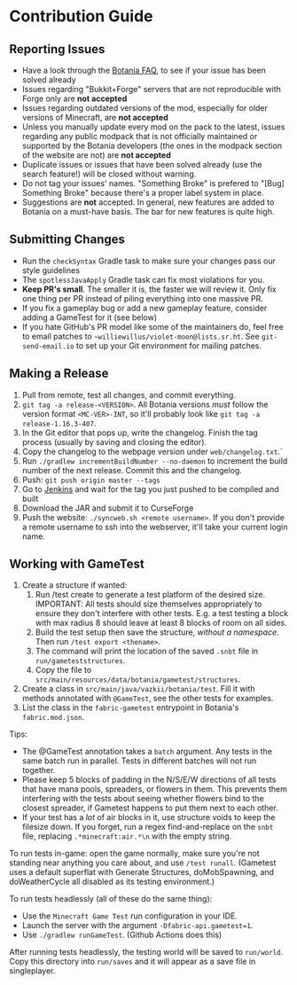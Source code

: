 # Contribution Guide
## Reporting Issues
* Have a look through the [Botania FAQ](https://botaniamod.net/faq.php), to see if your
  issue has been solved already
* Issues regarding "Bukkit+Forge" servers that are not reproducible with Forge only are
  **not accepted**
* Issues regarding outdated versions of the mod, especially for older versions of
Minecraft, are **not accepted**
* Unless you manually update every mod on the pack to the latest, issues regarding any
public modpack that is not officially maintained or supported by the Botania developers
(the ones in the modpack section of the website are not) are **not accepted**
* Duplicate issues or issues that have been solved already (use the search feature!) will
  be closed without warning.
* Do not tag your issues' names. "Something Broke" is prefered to "[Bug] Something Broke"
  because there's a proper label system in place.
* Suggestions are **not** accepted. In general, new features are added to Botania on
  a must-have basis. The bar for new features is quite high.

## Submitting Changes
* Run the `checkSyntax` Gradle task to make sure your changes pass our style guidelines
* The `spotlessJavaApply` Gradle task can fix most violations for you.
* **Keep PR's small**. The smaller it is, the faster we will review it. Only fix one thing
  per PR instead of piling everything into one massive PR.
* If you fix a gameplay bug or add a new gameplay feature, consider adding a GameTest for
  it (see below)
* If you hate GitHub's PR model like some of the maintainers do, feel free to email patches
  to `~williewillus/violet-moon@lists.sr.ht`. See `git-send-email.io` to set up your
  Git environment for mailing patches.

## Making a Release
1. Pull from remote, test all changes, and commit everything.
2. `git tag -a release-<VERSION>`. All Botania versions *must* follow the version format
   `<MC-VER>-INT`, so it'll probably look like `git tag -a release-1.16.3-407`.
3. In the Git editor that pops up, write the changelog. Finish the tag process (usually by
   saving and closing the editor).
4. Copy the changelog to the webpage version under `web/changelog.txt`.`
5. Run `./gradlew incrementBuildNumber --no-daemon` to increment the build number of the
   next release. Commit this and the changelog.
6. Push: `git push origin master --tags`
7. Go to [Jenkins](https://ci.blamejared.com/job/Violet%20Moon/job/Botania/view/tags/) and wait for the tag
   you just pushed to be compiled and built
8. Download the JAR and submit it to CurseForge
9. Push the website: `./syncweb.sh <remote username>`. If you don't provide a remote
   username to ssh into the webserver, it'll take your current login name.

## Working with GameTest
1. Create a structure if wanted:
   1. Run /test create <size> to generate a test platform of the desired size. IMPORTANT:
      All tests should size themselves appropriately to ensure they don't interfere with
      other tests. E.g. a test testing a block with max radius 8 should leave at least 8
      blocks of room on all sides.
   2. Build the test setup then save the structure, *without a namespace*. Then run `/test
      export <thename>`.
   3. The command will print the location of the saved `.snbt` file in
      `run/gameteststructures`.
   4. Copy the file to `src/main/resources/data/botania/gametest/structures`.
2. Create a class in `src/main/java/vazkii/botania/test`. Fill it with methods annotated
   with `@GameTest`, see the other tests for examples.
3. List the class in the `fabric-gametest` entrypoint in Botania's `fabric.mod.json`.

Tips:
* The @GameTest annotation takes a `batch` argument. Any tests in the same batch run in
  parallel. Tests in different batches will not run together.
* Please keep 5 blocks of padding in the N/S/E/W directions of all tests that have mana
  pools, spreaders, or flowers in them. This prevents them interfering with the tests
  about seeing whether flowers bind to the closest spreader, if Gametest happens to put
  them next to each other.
* If your test has a *lot* of air blocks in it, use structure voids to keep the filesize
  down. If you forget, run a regex find-and-replace on the `snbt` file, replacing
  `.*minecraft:air.*\n` with the empty string.

To run tests in-game: open the game normally, make sure you're not standing near anything
you care about, and use `/test runall`. (Gametest uses a default superflat with Generate
Structures, doMobSpawning, and doWeatherCycle all disabled as its testing environment.)

To run tests headlessly (all of these do the same thing):
* Use the `Minecraft Game Test` run configuration in your IDE.
* Launch the server with the argument `-Dfabric-api.gametest=1`.
* Use `./gradlew runGameTest`. (Github Actions does this)

After running tests headlessly, the testing world will be saved to `run/world`. Copy this
directory into `run/saves` and it will appear as a save file in singleplayer.

